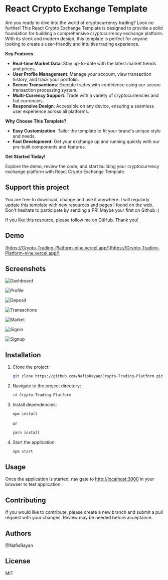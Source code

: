 # React Crypto Exchange Template

Are you ready to dive into the world of cryptocurrency trading? Look no further! This React Crypto Exchange Template is designed to provide a solid foundation for building a comprehensive cryptocurrency exchange platform. With its sleek and modern design, this template is perfect for anyone looking to create a user-friendly and intuitive trading experience.

**Key Features**

- **Real-time Market Data**: Stay up-to-date with the latest market trends and prices.
- **User Profile Management**: Manage your account, view transaction history, and track your portfolio.
- **Secure Transactions**: Execute trades with confidence using our secure transaction processing system.
- **Multi-Currency Support**: Trade with a variety of cryptocurrencies and fiat currencies.
- **Responsive Design**: Accessible on any device, ensuring a seamless user experience across all platforms.

**Why Choose This Template?**

- **Easy Customization**: Tailor the template to fit your brand's unique style and needs.
- **Fast Development**: Get your exchange up and running quickly with our pre-built components and features.

**Get Started Today!**

Explore the demo, review the code, and start building your cryptocurrency exchange platform with React Crypto Exchange Template.

## Support this project

You are free to download, change and use it anywhere. I will regularly update this template with new resources and pages I found on the web. Don't hesitate to participate by sending a PR! Maybe your first on Github :)

If you like this resource, please follow me on GitHub. Thank you!

## Demo

[https://Crypto-Trading-Platform-nine.vercel.app/](https://Crypto-Trading-Platform-nine.vercel.app/)

## Screenshots 

![Dashboard](https://github.com/NafisRayan/Crypto-Trading-Platform/blob/master/screenshots/1-dashboard.png?raw=true)

![Profile](https://github.com/NafisRayan/Crypto-Trading-Platform/blob/master/screenshots/2-profile.png?raw=true)

![Deposit](https://github.com/NafisRayan/Crypto-Trading-Platform/blob/master/screenshots/3-deposit.png?raw=true)

![Transactions](https://github.com/NafisRayan/Crypto-Trading-Platform/blob/master/screenshots/4-transactions.png?raw=true)

![Market](https://github.com/NafisRayan/Crypto-Trading-Platform/blob/master/screenshots/5-market.png?raw=true)

![Signin](https://github.com/NafisRayan/Crypto-Trading-Platform/blob/master/screenshots/6-signin.png?raw=true)

![Signup](https://github.com/NafisRayan/Crypto-Trading-Platform/blob/master/screenshots/7-signup.png?raw=true)

## Installation

1. Clone the project:

   ```bash
   git clone https://github.com/NafisRayan/Crypto-Trading-Platform.git
   ```

2. Navigate to the project directory:

   ```bash
   cd Crypto-Trading-Platform
   ```

3. Install dependencies:

   ```bash
   npm install
   ```

   or

   ```bash
   yarn install
   ```

4. Start the application:

   ```bash
   npm start
   ```

## Usage

Once the application is started, navigate to [http://localhost:3000](http://localhost:3000) in your browser to test application.

## Contributing

If you would like to contribute, please create a new branch and submit a pull request with your changes. Review may be needed before acceptance.

## Authors

@NafisRayan

## License

MIT
